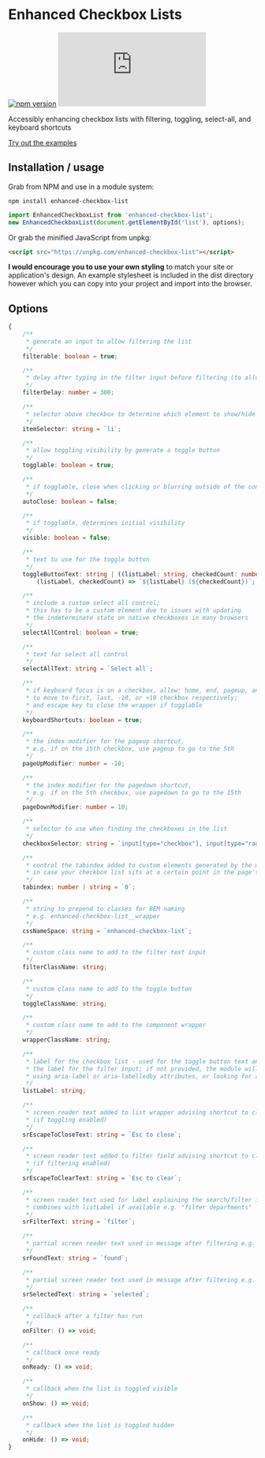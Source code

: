 # Enhanced Checkbox Lists

[![npm version](https://img.shields.io/npm/v/enhanced-checkbox-list.svg)](http://npm.im/enhanced-checkbox-list)
[![gzip size](http://img.badgesize.io/https://unpkg.com/enhanced-checkbox-list/dist/enhanced-checkbox-list.min.js?compression=gzip)](https://unpkg.com/enhanced-checkbox-list/dist/enhanced-checkbox-list.min.js)

Accessibly enhancing checkbox lists with filtering, toggling, select-all, and keyboard shortcuts

[Try out the examples](https://mynamesleon.github.io/enhanced-checkbox-lists/)

## Installation / usage

Grab from NPM and use in a module system:

```
npm install enhanced-checkbox-list
```

```javascript
import EnhancedCheckboxList from 'enhanced-checkbox-list';
new EnhancedCheckboxList(document.getElementById('list'), options);
```

Or grab the minified JavaScript from unpkg:

```html
<script src="https://unpkg.com/enhanced-checkbox-list"></script>
```

**I would encourage you to use your own styling** to match your site or application's design. An example stylesheet is included in the dist directory however which you can copy into your project and import into the browser.

## Options

```typescript
{
    /**
     * generate an input to allow filtering the list
     */
    filterable: boolean = true;

    /**
     * delay after typing in the filter input before filtering (to allow for fast typers)
     */
    filterDelay: number = 300;

    /**
     * selector above checkbox to determine which element to show/hide after filtering
     */
    itemSelector: string = `li`;

    /**
     * allow toggling visibility by generate a toggle button
     */
    togglable: boolean = true;

    /**
     * if togglable, close when clicking or blurring outside of the container/button
     */
    autoClose: boolean = false;

    /**
     * if togglable, determines initial visibility
     */
    visible: boolean = false;

    /**
     * text to use for the toggle button
     */
    toggleButtonText: string | ((listLabel: string, checkedCount: number) => string) =
        (listLabel, checkedCount) => `${listLabel} (${checkedCount})`;

    /**
     * include a custom select all control;
     * this has to be a custom element due to issues with updating
     * the indeterminate state on native checkboxes in many browsers
     */
    selectAllControl: boolean = true;

    /**
     * text for select all control
     */
    selectAllText: string = `Select all`;

    /**
     * if keyboard focus is on a checkbox, allow: home, end, pageup, and pagedown shortcuts
     * to move to first, last, -10, or +10 checkbox respectively;
     * and escape key to close the wrapper if togglable
     */
    keyboardShortcuts: boolean = true;

    /**
     * the index modifier for the pageup shortcut,
     * e.g. if on the 15th checkbox, use pageup to go to the 5th
     */
    pageUpModifier: number = -10;

    /**
     * the index modifier for the pagedown shortcut,
     * e.g. if on the 5th checkbox, use pagedown to go to the 15th
     */
    pageDownModifier: number = 10;

    /**
     * selector to use when finding the checkboxes in the list
     */
    checkboxSelector: string = `input[type="checkbox"], input[type="radio"]`;

    /**
     * control the tabindex added to custom elements generated by the module
     * in case your checkbox list sits at a certain point in the page's tabbing order
     */
    tabindex: number | string = `0`;

    /**
     * string to prepend to classes for BEM naming
     * e.g. enhanced-checkbox-list__wrapper
     */
    cssNameSpace: string = `enhanced-checkbox-list`;

    /**
     * custom class name to add to the filter text input
     */
    filterClassName: string;

    /**
     * custom class name to add to the toggle button
     */
    toggleClassName: string;

    /**
     * custom class name to add to the component wrapper
     */
    wrapperClassName: string;

    /**
     * label for the checkbox list - used for the toggle button text and
     * the label for the filter input; if not provided, the module will search for one
     * using aria-label or aria-labelledby attributes, or looking for a parent fieldset's legend
     */
    listLabel: string;

    /**
     * screen reader text added to list wrapper advising shortcut to close the wrapper
     * (if toggling enabled)
     */
    srEscapeToCloseText: string = `Esc to close`;

    /**
     * screen reader text added to filter field advising shortcut to clear filter value
     * (if filtering enabled)
     */
    srEscapeToClearText: string = `Esc to clear`;

    /**
     * screen reader text used for label explaining the search/filter input;
     * combines with listLabel if available e.g. "filter departments"
     */
    srFilterText: string = `filter`;

    /**
     * partial screen reader text used in message after filtering e.g. "12 found, 3 selected"
     */
    srFoundText: string = `found`;

    /**
     * partial screen reader text used in message after filtering e.g. "12 found, 3 selected"
     */
    srSelectedText: string = `selected`;

    /**
     * callback after a filter has run
     */
    onFilter: () => void;

    /**
     * callback once ready
     */
    onReady: () => void;

    /**
     * callback when the list is toggled visible
     */
    onShow: () => void;

    /**
     * callback when the list is toggled hidden
     */
    onHide: () => void;
}
```
